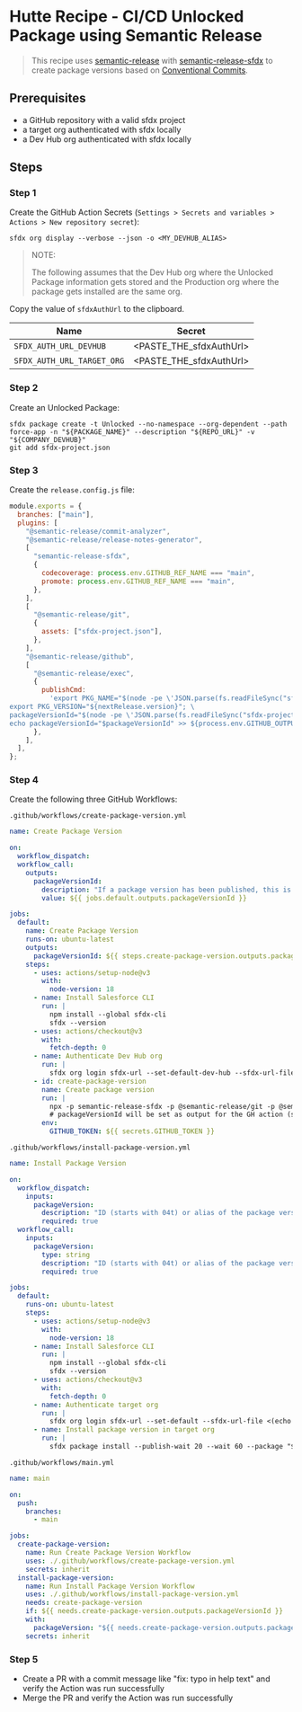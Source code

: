 # Hutte Recipe - CI/CD Unlocked Package using Semantic Release

> This recipe uses [semantic-release](https://semantic-release.gitbook.io/semantic-release/) with [semantic-release-sfdx](https://github.com/leboff/semantic-release-sfdx) to create package versions based on [Conventional Commits](https://www.conventionalcommits.org/en/v1.0.0/).

## Prerequisites

- a GitHub repository with a valid sfdx project
- a target org authenticated with sfdx locally
- a Dev Hub org authenticated with sfdx locally

## Steps

### Step 1

Create the GitHub Action Secrets (`Settings > Secrets and variables > Actions > New repository secret`):

```console
sfdx org display --verbose --json -o <MY_DEVHUB_ALIAS>
```

> NOTE:
>
> The following assumes that the Dev Hub org where the Unlocked Package information gets stored and the Production org where the package gets installed are the same org.

Copy the value of `sfdxAuthUrl` to the clipboard.

| Name                       | Secret                  |
| -------------------------- | ----------------------- |
| `SFDX_AUTH_URL_DEVHUB`     | <PASTE_THE_sfdxAuthUrl> |
| `SFDX_AUTH_URL_TARGET_ORG` | <PASTE_THE_sfdxAuthUrl> |

### Step 2

Create an Unlocked Package:

```console
sfdx package create -t Unlocked --no-namespace --org-dependent --path force-app -n "${PACKAGE_NAME}" --description "${REPO_URL}" -v "${COMPANY_DEVHUB}"
git add sfdx-project.json
```

### Step 3

Create the `release.config.js` file:

```javascript
module.exports = {
  branches: ["main"],
  plugins: [
    "@semantic-release/commit-analyzer",
    "@semantic-release/release-notes-generator",
    [
      "semantic-release-sfdx",
      {
        codecoverage: process.env.GITHUB_REF_NAME === "main",
        promote: process.env.GITHUB_REF_NAME === "main",
      },
    ],
    [
      "@semantic-release/git",
      {
        assets: ["sfdx-project.json"],
      },
    ],
    "@semantic-release/github",
    [
      "@semantic-release/exec",
      {
        publishCmd:
          'export PKG_NAME="$(node -pe \'JSON.parse(fs.readFileSync("sfdx-project.json", "utf8")).packageDirectories.find(p => p.default).package\')"; \
export PKG_VERSION="${nextRelease.version}"; \
packageVersionId="$(node -pe \'JSON.parse(fs.readFileSync("sfdx-project.json", "utf8")).packageAliases[process.env.PKG_NAME + "@" + process.env.PKG_VERSION + "-0"]\')"; \
echo packageVersionId="$packageVersionId" >> ${process.env.GITHUB_OUTPUT}',
      },
    ],
  ],
};
```

### Step 4

Create the following three GitHub Workflows:

`.github/workflows/create-package-version.yml`

```yaml
name: Create Package Version

on:
  workflow_dispatch:
  workflow_call:
    outputs:
      packageVersionId:
        description: "If a package version has been published, this is the package version id (04t)"
        value: ${{ jobs.default.outputs.packageVersionId }}

jobs:
  default:
    name: Create Package Version
    runs-on: ubuntu-latest
    outputs:
      packageVersionId: ${{ steps.create-package-version.outputs.packageVersionId }}
    steps:
      - uses: actions/setup-node@v3
        with:
          node-version: 18
      - name: Install Salesforce CLI
        run: |
          npm install --global sfdx-cli
          sfdx --version
      - uses: actions/checkout@v3
        with:
          fetch-depth: 0
      - name: Authenticate Dev Hub org
        run: |
          sfdx org login sfdx-url --set-default-dev-hub --sfdx-url-file <(echo "${{ secrets.SFDX_AUTH_URL_DEVHUB }}")
      - id: create-package-version
        name: Create package version
        run: |
          npx -p semantic-release-sfdx -p @semantic-release/git -p @semantic-release/exec -p semantic-release semantic-release
          # packageVersionId will be set as output for the GH action (see release.config.js)
        env:
          GITHUB_TOKEN: ${{ secrets.GITHUB_TOKEN }}
```

`.github/workflows/install-package-version.yml`

```yaml
name: Install Package Version

on:
  workflow_dispatch:
    inputs:
      packageVersion:
        description: "ID (starts with 04t) or alias of the package version to install"
        required: true
  workflow_call:
    inputs:
      packageVersion:
        type: string
        description: "ID (starts with 04t) or alias of the package version to install"
        required: true

jobs:
  default:
    runs-on: ubuntu-latest
    steps:
      - uses: actions/setup-node@v3
        with:
          node-version: 18
      - name: Install Salesforce CLI
        run: |
          npm install --global sfdx-cli
          sfdx --version
      - uses: actions/checkout@v3
        with:
          fetch-depth: 0
      - name: Authenticate target org
        run: |
          sfdx org login sfdx-url --set-default --sfdx-url-file <(echo "${{ secrets.SFDX_AUTH_URL_TARGET_ORG }}")
      - name: Install package version in target org
        run: |
          sfdx package install --publish-wait 20 --wait 60 --package "${{ inputs.packageVersion }}"
```

`.github/workflows/main.yml`

```yaml
name: main

on:
  push:
    branches:
      - main

jobs:
  create-package-version:
    name: Run Create Package Version Workflow
    uses: ./.github/workflows/create-package-version.yml
    secrets: inherit
  install-package-version:
    name: Run Install Package Version Workflow
    uses: ./.github/workflows/install-package-version.yml
    needs: create-package-version
    if: ${{ needs.create-package-version.outputs.packageVersionId }}
    with:
      packageVersion: "${{ needs.create-package-version.outputs.packageVersionId }}"
    secrets: inherit
```

### Step 5

- Create a PR with a commit message like "fix: typo in help text" and verify the Action was run successfully
- Merge the PR and verify the Action was run successfully
